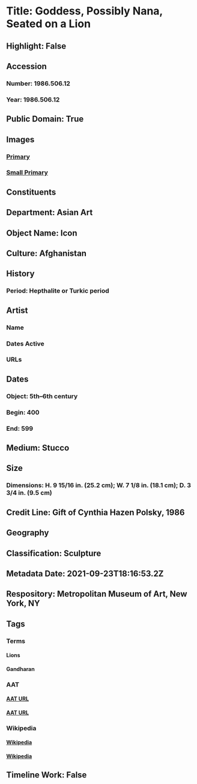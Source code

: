 # Title: Goddess, Possibly Nana, Seated on a Lion
## Highlight: False
## Accession
### Number: 1986.506.12
### Year: 1986.506.12
## Public Domain: True
## Images
### [Primary](https://images.metmuseum.org/CRDImages/as/original/DT8566.jpg)
### [Small Primary](https://images.metmuseum.org/CRDImages/as/web-large/DT8566.jpg)
## Constituents
## Department: Asian Art
## Object Name: Icon
## Culture: Afghanistan
## History
### Period: Hepthalite or Turkic period
## Artist
### Name
### Dates Active
### URLs
## Dates
### Object: 5th–6th century
### Begin: 400
### End: 599
## Medium: Stucco
## Size
### Dimensions: H. 9 15/16 in. (25.2 cm); W. 7 1/8 in. (18.1 cm); D. 3 3/4 in. (9.5 cm)
## Credit Line: Gift of Cynthia Hazen Polsky, 1986
## Geography
## Classification: Sculpture
## Metadata Date: 2021-09-23T18:16:53.2Z
## Respository: Metropolitan Museum of Art, New York, NY
## Tags
### Terms
#### Lions
#### Gandharan
### AAT
#### [AAT URL](http://vocab.getty.edu/page/aat/300310388)
#### [AAT URL](http://vocab.getty.edu/page/aat/300018889)
### Wikipedia
#### [Wikipedia]()
#### [Wikipedia]()
## Timeline Work: False
